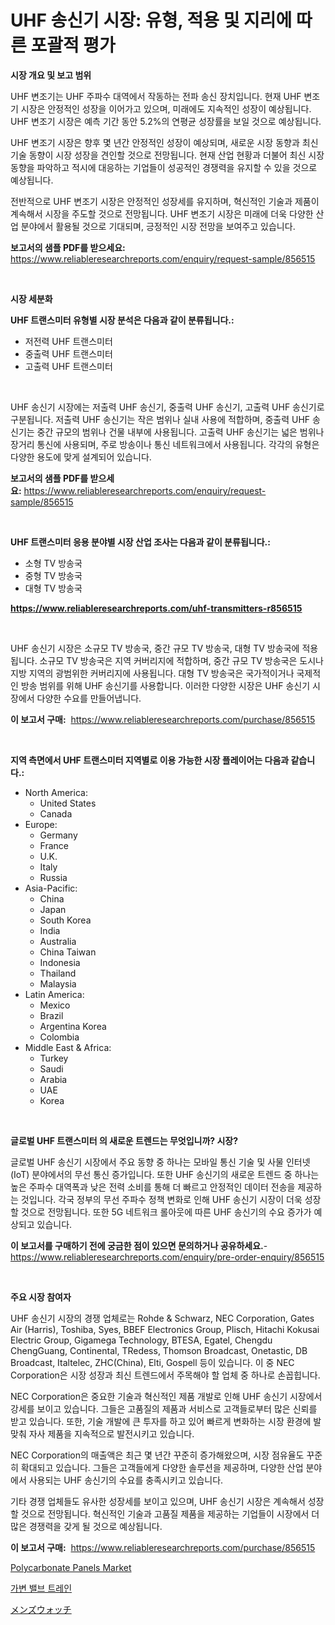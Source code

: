 <p><h1>UHF 송신기 시장: 유형, 적용 및 지리에 따른 포괄적 평가</h1></p><p><strong>시장 개요 및 보고 범위</strong></p>
<p><p>UHF 변조기는 UHF 주파수 대역에서 작동하는 전파 송신 장치입니다. 현재 UHF 변조기 시장은 안정적인 성장을 이어가고 있으며, 미래에도 지속적인 성장이 예상됩니다. UHF 변조기 시장은 예측 기간 동안 5.2%의 연평균 성장률을 보일 것으로 예상됩니다. </p><p>UHF 변조기 시장은 향후 몇 년간 안정적인 성장이 예상되며, 새로운 시장 동향과 최신 기술 동향이 시장 성장을 견인할 것으로 전망됩니다. 현재 산업 현황과 더불어 최신 시장 동향을 파악하고 적시에 대응하는 기업들이 성공적인 경쟁력을 유지할 수 있을 것으로 예상됩니다. </p><p>전반적으로 UHF 변조기 시장은 안정적인 성장세를 유지하며, 혁신적인 기술과 제품이 계속해서 시장을 주도할 것으로 전망됩니다. UHF 변조기 시장은 미래에 더욱 다양한 산업 분야에서 활용될 것으로 기대되며, 긍정적인 시장 전망을 보여주고 있습니다.</p></p>
<p><strong>보고서의 샘플 PDF를 받으세요:</strong> <a href="https://www.reliableresearchreports.com/enquiry/request-sample/856515">https://www.reliableresearchreports.com/enquiry/request-sample/856515</a></p>
<p>&nbsp;</p>
<p><strong>시장 세분화</strong></p>
<p><strong>UHF 트랜스미터 유형별 시장 분석은 다음과 같이 분류됩니다.:</strong></p>
<p><ul><li>저전력 UHF 트랜스미터</li><li>중출력 UHF 트랜스미터</li><li>고출력 UHF 트랜스미터</li></ul></p>
<p>&nbsp;</p>
<p><p>UHF 송신기 시장에는 저출력 UHF 송신기, 중출력 UHF 송신기, 고출력 UHF 송신기로 구분됩니다. 저출력 UHF 송신기는 작은 범위나 실내 사용에 적합하며, 중출력 UHF 송신기는 중간 규모의 범위나 건물 내부에 사용됩니다. 고출력 UHF 송신기는 넓은 범위나 장거리 통신에 사용되며, 주로 방송이나 통신 네트워크에서 사용됩니다. 각각의 유형은 다양한 용도에 맞게 설계되어 있습니다.</p></p>
<p><strong>보고서의 샘플 PDF를 받으세요:</strong>&nbsp;<a href="https://www.reliableresearchreports.com/enquiry/request-sample/856515">https://www.reliableresearchreports.com/enquiry/request-sample/856515</a></p>
<p>&nbsp;</p>
<p><strong> UHF 트랜스미터 응용 분야별 시장 산업 조사는 다음과 같이 분류됩니다.:</strong></p>
<p><ul><li>소형 TV 방송국</li><li>중형 TV 방송국</li><li>대형 TV 방송국</li></ul></p>
<p><strong><a href="https://www.reliableresearchreports.com/uhf-transmitters-r856515">https://www.reliableresearchreports.com/uhf-transmitters-r856515</a></strong></p>
<p>&nbsp;</p>
<p><p>UHF 송신기 시장은 소규모 TV 방송국, 중간 규모 TV 방송국, 대형 TV 방송국에 적용됩니다. 소규모 TV 방송국은 지역 커버리지에 적합하며, 중간 규모 TV 방송국은 도시나 지방 지역의 광범위한 커버리지에 사용됩니다. 대형 TV 방송국은 국가적이거나 국제적인 방송 범위를 위해 UHF 송신기를 사용합니다. 이러한 다양한 시장은 UHF 송신기 시장에서 다양한 수요를 만들어냅니다.</p></p>
<p><strong>이 보고서 구매:</strong>&nbsp; <a href="https://www.reliableresearchreports.com/purchase/856515">https://www.reliableresearchreports.com/purchase/856515</a></p>
<p>&nbsp;</p>
<p><strong>지역 측면에서 UHF 트랜스미터 지역별로 이용 가능한 시장 플레이어는 다음과 같습니다.:</strong></p>
<p><ul>
    <li>
        North America:
        <ul>
            <li>United States</li>
            <li>Canada</li>
        </ul>
    </li>
    <li>
        Europe:
        <ul>
            <li>Germany</li>
            <li>France</li>
            <li>U.K.</li>
            <li>Italy</li>
            <li>Russia</li>
        </ul>
    </li>
    <li>
        Asia-Pacific:
        <ul>
            <li>China</li>
            <li>Japan</li>
            <li>South Korea</li>
            <li>India</li>
            <li>Australia</li>
            <li>China Taiwan</li>
            <li>Indonesia</li>
            <li>Thailand</li>
            <li>Malaysia</li>
        </ul>
    </li>
    <li>
        Latin America:
        <ul>
            <li>Mexico</li>
            <li>Brazil</li>
            <li>Argentina Korea</li>
            <li>Colombia</li>
        </ul>
    </li>
    <li>
        Middle East & Africa:
        <ul>
            <li>Turkey</li>
            <li>Saudi</li>
            <li>Arabia</li>
            <li>UAE</li>
            <li>Korea</li>
        </ul>
    </li>
    </ul></p>
<p>&nbsp;</p>
<p><strong>글로벌 UHF 트랜스미터 의 새로운 트렌드는 무엇입니까? 시장?</strong></p>
<p><p>글로벌 UHF 송신기 시장에서 주요 동향 중 하나는 모바일 통신 기술 및 사물 인터넷 (IoT) 분야에서의 무선 통신 증가입니다. 또한 UHF 송신기의 새로운 트렌드 중 하나는 높은 주파수 대역폭과 낮은 전력 소비를 통해 더 빠르고 안정적인 데이터 전송을 제공하는 것입니다. 각국 정부의 무선 주파수 정책 변화로 인해 UHF 송신기 시장이 더욱 성장할 것으로 전망됩니다. 또한 5G 네트워크 롤아웃에 따른 UHF 송신기의 수요 증가가 예상되고 있습니다.</p></p>
<p><strong>이 보고서를 구매하기 전에 궁금한 점이 있으면 문의하거나 공유하세요.</strong>- <a href="https://www.reliableresearchreports.com/enquiry/pre-order-enquiry/856515">https://www.reliableresearchreports.com/enquiry/pre-order-enquiry/856515</a></p>
<p>&nbsp;</p>
<p><strong>주요 시장 참여자</strong></p>
<p><p>UHF 송신기 시장의 경쟁 업체로는 Rohde & Schwarz, NEC Corporation, Gates Air (Harris), Toshiba, Syes, BBEF Electronics Group, Plisch, Hitachi Kokusai Electric Group, Gigamega Technology, BTESA, Egatel, Chengdu ChengGuang, Continental, TRedess, Thomson Broadcast, Onetastic, DB Broadcast, Italtelec, ZHC(China), Elti, Gospell 등이 있습니다. 이 중 NEC Corporation은 시장 성장과 최신 트렌드에서 주목해야 할 업체 중 하나로 손꼽힙니다.</p><p>NEC Corporation은 중요한 기술과 혁신적인 제품 개발로 인해 UHF 송신기 시장에서 강세를 보이고 있습니다. 그들은 고품질의 제품과 서비스로 고객들로부터 많은 신뢰를 받고 있습니다. 또한, 기술 개발에 큰 투자를 하고 있어 빠르게 변화하는 시장 환경에 발맞춰 자사 제품을 지속적으로 발전시키고 있습니다.</p><p>NEC Corporation의 매출액은 최근 몇 년간 꾸준히 증가해왔으며, 시장 점유율도 꾸준히 확대되고 있습니다. 그들은 고객들에게 다양한 솔루션을 제공하며, 다양한 산업 분야에서 사용되는 UHF 송신기의 수요를 충족시키고 있습니다.</p><p>기타 경쟁 업체들도 유사한 성장세를 보이고 있으며, UHF 송신기 시장은 계속해서 성장할 것으로 전망됩니다. 혁신적인 기술과 고품질 제품을 제공하는 기업들이 시장에서 더 많은 경쟁력을 갖게 될 것으로 예상됩니다.</p></p>
<p><strong>이 보고서 구매:</strong>&nbsp;&nbsp;<a href="https://www.reliableresearchreports.com/purchase/856515">https://www.reliableresearchreports.com/purchase/856515</a></p>
<p><p><a href="https://florentine-yuzu-f42.notion.site/Insights-into-Polycarbonate-Panels-Market-Size-Analysing-Market-Share-Trends-and-Growth-from-2024-069243cd536740f5bd03bd8158d82c31">Polycarbonate Panels Market</a></p><p><a href="https://medium.com/@chancelesch/%EA%B0%80%EB%B3%80-%EB%B0%B8%EB%B8%8C-%ED%8A%B8%EB%A0%88%EC%9D%B8-%EC%8B%9C%EC%9E%A5-%EC%84%B1%EA%B3%B5%EC%A0%81%EC%9D%B8-%EB%B9%84%EC%A6%88%EB%8B%88%EC%8A%A4-%EC%A0%84%EB%9E%B5%EC%9D%98-%EC%97%B4%EC%87%A0-2031%EB%85%84%EA%B9%8C%EC%A7%80-%EC%98%88%EC%B8%A1-3de5fb060363">가변 밸브 트레인</a></p><p><a href="https://medium.com/@austincooper525/%E7%94%B7%E6%80%A7%E7%94%A8%E8%85%95%E6%99%82%E8%A8%88%E5%B8%82%E5%A0%B4%E3%83%A1%E3%83%88%E3%83%AA%E3%83%83%E3%82%AF%E3%82%B9%E3%81%AE%E8%A7%A3%E8%AA%AD-%E5%B8%82%E5%A0%B4%E3%82%B7%E3%82%A7%E3%82%A2-%E3%83%88%E3%83%AC%E3%83%B3%E3%83%89-%E6%88%90%E9%95%B7%E3%83%91%E3%82%BF%E3%83%BC%E3%83%B3-9a4be505e842">メンズウォッチ</a></p></p>